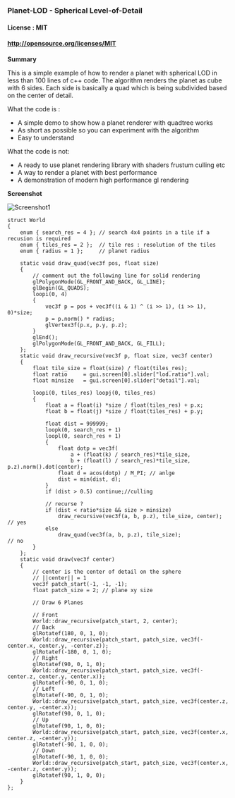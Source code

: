 ### Planet-LOD - Spherical Level-of-Detail

#### License : MIT
#### http://opensource.org/licenses/MIT

**Summary** 

This is a simple example of how to render a planet with spherical LOD in less than 100 lines of c++ code. The algorithm renders the planet as cube with 6 sides. Each side is basically a quad which is being subdivided based on the center of detail.

What the code is : 

* A simple demo to show how a planet renderer with quadtree works
* As short as possible so you can experiment with the algorithm
* Easy to understand

What the code is not:

* A ready to use planet rendering library with shaders frustum culling etc
* A way to render a planet with best performance
* A demonstration of modern high performance gl rendering

**Screenshot** 

![Screenshot1](https://github.com/sp4cerat/Planet-LOD/blob/master/screenshot/Animation.gif?raw=true)


	struct World
	{
		enum { search_res = 4 }; // search 4x4 points in a tile if a recusion is required
		enum { tiles_res = 2 };  // tile res : resolution of the tiles 
		enum { radius = 1 };     // planet radius
	
		static void draw_quad(vec3f pos, float size) 
		{
			// comment out the following line for solid rendering
			glPolygonMode(GL_FRONT_AND_BACK, GL_LINE);
			glBegin(GL_QUADS);
			loopi(0, 4)
			{
				vec3f p = pos + vec3f((i & 1) ^ (i >> 1), (i >> 1), 0)*size;
				p = p.norm() * radius;
				glVertex3f(p.x, p.y, p.z);
			}
			glEnd();
			glPolygonMode(GL_FRONT_AND_BACK, GL_FILL);		
		};
		static void draw_recursive(vec3f p, float size, vec3f center)
		{
			float tile_size = float(size) / float(tiles_res);
			float ratio		= gui.screen[0].slider["lod.ratio"].val;
			float minsize	= gui.screen[0].slider["detail"].val;
	
			loopi(0, tiles_res) loopj(0, tiles_res)
			{
				float a = float(i) *size / float(tiles_res) + p.x;
				float b = float(j) *size / float(tiles_res) + p.y;
	
				float dist = 999999;
				loopk(0, search_res + 1)	
				loopl(0, search_res + 1)
				{
					float dotp = vec3f(
						a + (float(k) / search_res)*tile_size, 
						b + (float(l) / search_res)*tile_size, p.z).norm().dot(center);
					float d = acos(dotp) / M_PI; // anlge
					dist = min(dist, d);
				}
				if (dist > 0.5) continue;//culling
	
				// recurse ?
				if (dist < ratio*size && size > minsize)
					draw_recursive(vec3f(a, b, p.z), tile_size, center);	// yes
				else
					draw_quad(vec3f(a, b, p.z), tile_size);					// no
			}
		};
		static void draw(vec3f center)
		{
			// center is the center of detail on the sphere
			// ||center|| = 1
			vec3f patch_start(-1, -1, -1);
			float patch_size = 2; // plane xy size
	
			// Draw 6 Planes
	
			// Front
			World::draw_recursive(patch_start, 2, center);
			// Back
			glRotatef(180, 0, 1, 0);
			World::draw_recursive(patch_start, patch_size, vec3f(-center.x, center.y, -center.z));
			glRotatef(-180, 0, 1, 0);
			// Right
			glRotatef(90, 0, 1, 0);
			World::draw_recursive(patch_start, patch_size, vec3f(-center.z, center.y, center.x));
			glRotatef(-90, 0, 1, 0);
			// Left
			glRotatef(-90, 0, 1, 0);
			World::draw_recursive(patch_start, patch_size, vec3f(center.z, center.y, -center.x));
			glRotatef(90, 0, 1, 0);
			// Up
			glRotatef(90, 1, 0, 0);
			World::draw_recursive(patch_start, patch_size, vec3f(center.x, center.z, -center.y));
			glRotatef(-90, 1, 0, 0);
			// Down
			glRotatef(-90, 1, 0, 0);
			World::draw_recursive(patch_start, patch_size, vec3f(center.x, -center.z, center.y));
			glRotatef(90, 1, 0, 0);
		}
	};
